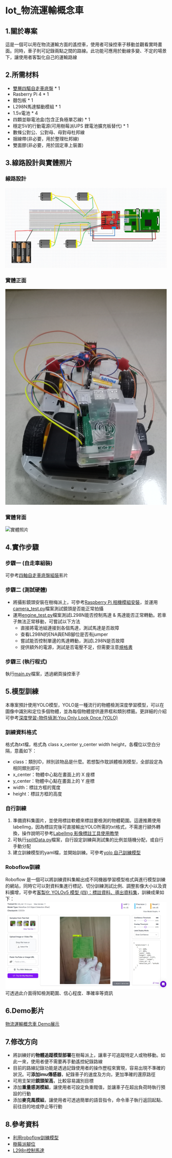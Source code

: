 # Iot_物流運輸概念車
## 1.關於專案
這是一個可以用在物流運輸方面的遙控車，使用者可操控車子移動並觀看實時畫面。同時，車子則可記錄兩點之間的路線。此功能可應用於動線多變、不定的場景下，讓使用者客製化自己的運輸路線
## 2.所需材料
- [雙層四驅自走車底盤](https://www.tenlong.com.tw/products/10241289256) * 1
- Rasberry Pi 4 * 1
- 麵包板 * 1
- L298N馬達驅動模組 * 1
- 1.5v電池 * 4
- 四顆並聯電池盒(包含正負極單芯線) * 1
- 穩定5V的行動電源(可用樹莓派UPS 鋰電池擴充板替代) * 1
- 數條公對公、公對母、母對母杜邦線
- 捆線帶(非必要，用於整理杜邦線)
- 雙面膠(非必要，用於固定車上裝置)
## 3.線路設計與實體照片
### 線路設計
![線路設計](image/l298n與馬達.jpg)
### 實體正面
![實體照片](image/實體正面.jpg)
### 實體背面
![實體照片](image/實體背面.jpg)
## 4.實作步驟
### 步驟一 (自走車組裝)
可參考[四軸自走車底盤組裝](https://www.youtube.com/watch?v=qmBYOK8da6Y&ab_channel=Yung-ChenChou)影片
### 步驟二 (測試硬體)
- 將攝影鏡頭安裝在樹梅派上，可參考[Raspberry Pi 相機模組安裝](https://blog.wuct.me/raspberry-pi-100abbe7a1fd)，並運用[camera_test.py](code/camera_test.py)檔案測試鏡頭是否能正常拍攝
- 運用[engine_test.py](code/engine_test.py)檔案測試L298N能否控制馬達 & 馬達能否正常轉動。若車子無法正常移動，可嘗試以下方法
  - 直接將電池組連接到各個馬達，測試馬達是否故障
  - 查看L298N的ENA與ENB腳位是否有jumper
  - 嘗試能否控制單邊的馬達轉動，測試L298N是否故障
  - 提供額外的電源，測試是否電壓不足，但需要注意[規格書](chrome-extension://efaidnbmnnnibpcajpcglclefindmkaj/http://www.pu-yang.com.tw/media/products/0731191001406789695.pdf)
### 步驟三 (執行程式)
執行[main.py](code/main.py)檔案，透過網頁操控車子
## 5.模型訓練
本專案預計使用YOLO模型，YOLO是一種流行的物體檢測深度學習模型，可以在圖像中識別和定位多個物體，並為每個物體提供邊界框和類別標籤。更詳細的介紹可參考[深度學習-物件偵測:You Only Look Once (YOLO)
](https://chih-sheng-huang821.medium.com/%E6%B7%B1%E5%BA%A6%E5%AD%B8%E7%BF%92-%E7%89%A9%E4%BB%B6%E5%81%B5%E6%B8%AC-you-only-look-once-yolo-4fb9cf49453c)
### 訓練資料格式
格式為txt檔，格式為 class x_center y_center width height，各欄位以空白分隔，意義如下：
- class：類別ID，辨別該物品是什麼。若想製作耽誤體檢測模型，全部設定為相同類別即可
- x_center：物體中心點在畫面上的 X 座標
- y_center：物體中心點在畫面上的 Y 座標
- width：標註方框的寬度
- height：標註方框的高度
### 自行訓練
1. 準備資料集圖片，並使用標註軟體來標註要檢測的物體範圍。這邊推薦使用labelImg，因為標註完後可直接輸出YOLO所需的txt格式，不需進行額外轉換，操作說明可參考[LabelImg 影像標註工具使用教學](https://blog.gtwang.org/useful-tools/labelimg-graphical-image-annotation-tool-tutorial/#google_vignette)
2. 可執行[splitData.py](code/splitData.py)檔案，自行設定訓練與測試集的比例並隨機分配，或自行手動分配
3. 建立訓練模型的yaml檔，並開始訓練。可參考[yolo 自己訓練模型](https://blog.davidou.org/archives/2376)
### Roboflow訓練
Roboflow 是一個可以將訓練資料集輸出成不同機器學習模型格式與進行模型訓練的網站，同時它可以對資料集進行標記、切分訓練測試比例、調整影像大小以及資料擴增，可參考[客製化 YOLOv5 模型 (四)：標註資料、導出資料集](https://ithelp.ithome.com.tw/articles/10305264)，訓練成果如下：
![模型訓練成果](image/訓練成果.jpg)
可透過此介面得知檢測範圍、信心程度、準確率等資訊
## 6.Demo影片
[物流運輸概念車 Demo展示](https://youtu.be/6LKaLzW9TY4)
## 7.修改方向
- 將訓練好的**物體追蹤模型部署**在樹莓派上，讓車子可追蹤特定人或物移動。如此一來，使用者便不需要再手動遙控紀錄路線
- 目前的路線記錄功能是透過記錄使用者的操作歷程來實現，容易出現不準確的狀況。可**添加imu傳感器**，紀錄車子的速度及方向，更加準確的還原路徑
- 可用支架把**鏡頭架高**，比較容易識別目標
- 添加**重量感測模組**，讓使用者可設定負重閥值，並讓車子在超出負荷時執行預設的行動
- 添加**麥克風模組**，讓使用者可透過簡單的語音指令，命令車子執行返回起點、前往目的地或停止等行動
## 8.參考資料
- [利用roboflow訓練模型](https://medium.com/@andy6804tw/%E5%BF%AB%E9%80%9F%E4%B8%8A%E6%89%8Byolo-%E5%88%A9%E7%94%A8-roboflow-%E5%92%8C-ultralytics-hub-%E5%AE%8C%E6%88%90%E6%A8%A1%E5%9E%8B%E8%A8%93%E7%B7%B4%E8%88%87%E7%AE%A1%E7%90%86-%E4%B8%8A-37acd110a8a0)
- [樹莓派腳位](https://pinout.xyz/)
- [L298n控制馬達](https://atceiling.blogspot.com/2021/04/raspberry-pi-pico10l298n.html#google_vignette)
